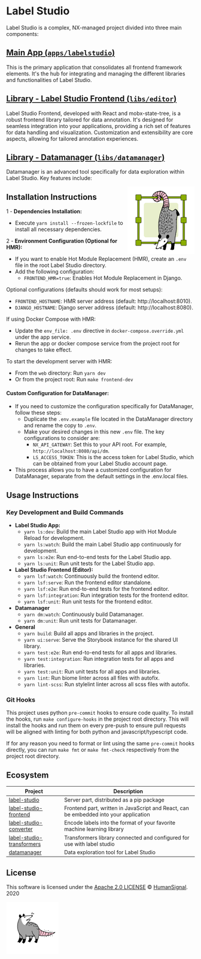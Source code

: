 # Label Studio

Label Studio is a complex, NX-managed project divided into three main components:

## [Main App (`apps/labelstudio`)][lso]
This is the primary application that consolidates all frontend framework elements. It's the hub for integrating and managing the different libraries and functionalities of Label Studio.

## [Library - Label Studio Frontend (`libs/editor`)][lsf]
Label Studio Frontend, developed with React and mobx-state-tree, is a robust frontend library tailored for data annotation. It's designed for seamless integration into your applications, providing a rich set of features for data handling and visualization. Customization and extensibility are core aspects, allowing for tailored annotation experiences.

## [Library - Datamanager (`libs/datamanager`)][dm]
Datamanager is an advanced tool specifically for data exploration within Label Studio. Key features include:

<img align="right" height="180" src="https://github.com/HumanSignal/label-studio/blob/develop/images/heartex_icon_opossum_green@2x.png?raw=true" />

## Installation Instructions

1 - **Dependencies Installation:**
- Execute `yarn install --frozen-lockfile` to install all necessary dependencies.

2 - **Environment Configuration (Optional for HMR):**
- If you want to enable Hot Module Replacement (HMR), create an `.env` file in the root Label Studio directory.
- Add the following configuration:
  - `FRONTEND_HMR=true`: Enables Hot Module Replacement in Django.

Optional configurations (defaults should work for most setups):
  - `FRONTEND_HOSTNAME`: HMR server address (default: http://localhost:8010).
  - `DJANGO_HOSTNAME`: Django server address (default: http://localhost:8080).

If using Docker Compose with HMR:
- Update the `env_file: .env` directive in `docker-compose.override.yml` under the app service.
- Rerun the app or docker compose service from the project root for changes to take effect.

To start the development server with HMR:
- From the `web` directory: Run `yarn dev`
- Or from the project root: Run `make frontend-dev`

#### Custom Configuration for DataManager:
- If you need to customize the configuration specifically for DataManager, follow these steps:
  - Duplicate the `.env.example` file located in the DataManager directory and rename the copy to `.env`.
  - Make your desired changes in this new `.env` file. The key configurations to consider are:
      - `NX_API_GATEWAY`: Set this to your API root. For example, `http://localhost:8080/api/dm`.
      - `LS_ACCESS_TOKEN`: This is the access token for Label Studio, which can be obtained from your Label Studio account page.
- This process allows you to have a customized configuration for DataManager, separate from the default settings in the .env.local files.

## Usage Instructions
### Key Development and Build Commands
- **Label Studio App:**
    - `yarn ls:dev`: Build the main Label Studio app with Hot Module Reload for development.
    - `yarn ls:watch`: Build the main Label Studio app continuously for development.
    - `yarn ls:e2e`: Run end-to-end tests for the Label Studio app.
    - `yarn ls:unit`: Run unit tests for the Label Studio app.
- **Label Studio Frontend (Editor):**
    - `yarn lsf:watch`: Continuously build the frontend editor.
    - `yarn lsf:serve`: Run the frontend editor standalone.
    - `yarn lsf:e2e`: Run end-to-end tests for the frontend editor.
    - `yarn lsf:integration`: Run integration tests for the frontend editor.
    - `yarn lsf:unit`: Run unit tests for the frontend editor.
- **Datamanager**
    - `yarn dm:watch`: Continuously build Datamanager.
    - `yarn dm:unit`: Run unit tests for Datamanager.
- **General**
    - `yarn build`: Build all apps and libraries in the project.
    - `yarn ui:serve`: Serve the Storybook instance for the shared UI library.
    - `yarn test:e2e`: Run end-to-end tests for all apps and libraries.
    - `yarn test:integration`: Run integration tests for all apps and libraries.
    - `yarn test:unit`: Run unit tests for all apps and libraries.
    - `yarn lint`: Run biome linter across all files with autofix.
    - `yarn lint-scss`: Run stylelint linter across all scss files with autofix.

### Git Hooks
This project uses python `pre-commit` hooks to ensure code quality. To install the hooks, run `make configure-hooks` in the project root directory.
This will install the hooks and run them on every pre-push to ensure pull requests will be aligned with linting for both python and javascript/typescript code.

If for any reason you need to format or lint using the same `pre-commit` hooks directly, you can run `make fmt` or `make fmt-check` respectively from the project root directory.

## Ecosystem

| Project                          | Description |
|----------------------------------|-|
| [label-studio][lso]              | Server part, distributed as a pip package |
| [label-studio-frontend][lsf]     | Frontend part, written in JavaScript and React, can be embedded into your application |
| [label-studio-converter][lsc]    | Encode labels into the format of your favorite machine learning library |
| [label-studio-transformers][lst] | Transformers library connected and configured for use with label studio |
| [datamanager][dm]                | Data exploration tool for Label Studio |

## License

This software is licensed under the [Apache 2.0 LICENSE](../LICENSE) © [HumanSignal](https://www.humansignal.com/). 2020

<img src="https://github.com/HumanSignal/label-studio/blob/develop/images/opossum_looking.png?raw=true" title="Hey everyone!" height="140" width="140" />

[lsc]: https://github.com/HumanSignal/label-studio-converter
[lst]: https://github.com/HumanSignal/label-studio-transformers

[lsf]: libs/editor/README.md
[dm]: libs/datamanager/README.md
[lso]: apps/labelstudio/README.md

